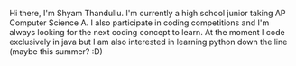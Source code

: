 Hi there, I'm Shyam Thandullu. I'm currently a high school junior taking AP Computer Science A. 
I also participate in coding competitions and I'm always looking for the next coding concept to learn.
At the moment I code exclusively in java but I am also interested in learning python down the line (maybe this summer? :D)

